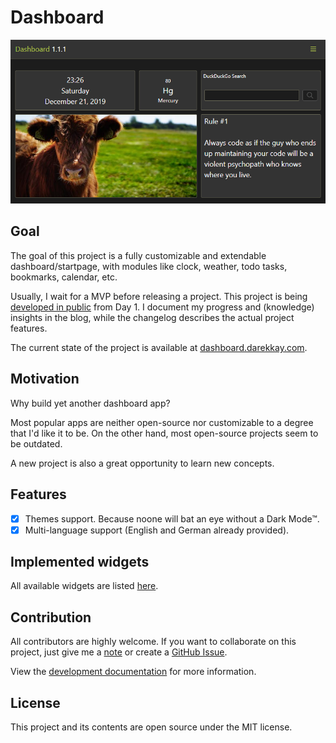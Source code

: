 # Dashboard

![](./assets/img/1.1.1.png)

## Goal

The goal of this project is a fully customizable and extendable dashboard/startpage, with modules like clock, weather, todo tasks, bookmarks, calendar, etc.

Usually, I wait for a MVP before releasing a project. This project is being [developed in public](https://github.com/darekkay/dashboard) from Day 1. I document my progress and (knowledge) insights in the blog, while the changelog describes the actual project features.

The current state of the project is available at [dashboard.darekkay.com](https://dashboard.darekkay.com).

## Motivation

Why build yet another dashboard app?

Most popular apps are neither open-source nor customizable to a degree that I'd like it to be. On the other hand, most open-source projects seem to be outdated.

A new project is also a great opportunity to learn new concepts.

## Features

- [x] Themes support. Because noone will bat an eye without a Dark Mode™.
- [x] Multi-language support (English and German already provided).

## Implemented widgets

All available widgets are listed [here](widgets/README.md).

## Contribution

All contributors are highly welcome. If you want to collaborate on this project, just give me a [note](mailto:hello@darekkay.com) or create a [GitHub Issue](https://github.com/darekkay/dashboard/issues/new).

View the [development documentation](development/README.md) for more information.

## License

This project and its contents are open source under the MIT license.

